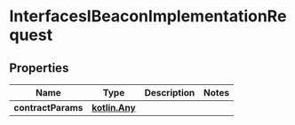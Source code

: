 
# InterfacesIBeaconImplementationRequest

## Properties
Name | Type | Description | Notes
------------ | ------------- | ------------- | -------------
**contractParams** | [**kotlin.Any**](.md) |  | 



